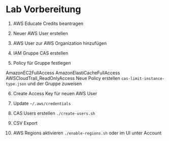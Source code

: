 # Lab Vorbereitung

1. AWS Educate Credits beantragen

2. Neuer AWS User erstellen

3. AWS User zur AWS Organization hinzufügen

4. IAM Gruppe CAS erstellen

5. Policy für Gruppe festlegen

AmazonEC2FullAccess
AmazonElastiCacheFullAccess
AWSCloudTrail_ReadOnlyAccess
Neue Policy erstellen `cas-limit-instance-type.json` und der Gruppe zuweisen

6. Create Access Key für neuen AWS User

7. Update `~/.aws/credentials`

8. CAS Users erstellen `./create-users.sh`

9. CSV Export

10. AWS Regions aktivieren `./enable-regions.sh` oder im UI unter Account
